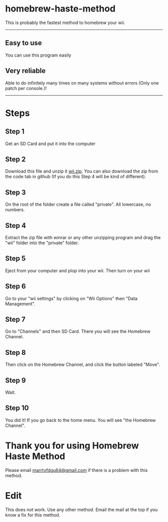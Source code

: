 # homebrew-haste-method

This is probably the fastest method to homebrew your wii.
____
## Easy to use
You can use this program easily

## Very reliable
Able to do infinitely many times on many systems without errors (Only one patch per console.)!
___
# Steps

## Step 1
Get an SD Card and put it into the computer

## Step 2
Download this file and unzip it
[wii.zip](https://github.com/user-attachments/files/17269501/wii.zip). You can also download the zip from the code tab in github (If you do this Step 4 will be kind of different).

## Step 3
On the root of the folder create a file called "private". All lowercase, no numbers.

## Step 4
Extract the zip file with winrar or any other unzipping program and drag the "wii" folder into the "private" folder.

## Step 5
Eject from your computer and plop into your wii. Then turn on your wii

## Step 6
Go to your "wii settings" by clicking on "Wii Options" then "Data Management".

## Step 7
Go to "Channels" and then SD Card. There you will see the Homebrew Channel.

## Step 8
Then click on the Homebrew Channel, and click the button labeled "Move".

## Step 9
Wait.

## Step 10
You did it! If you go back to the home menu. You will see "the Homebrew Channel".

# Thank you for using Homebrew Haste Method
Please email marrtyfdgu64@gmail.com if there is a problem with this method.

# Edit
This does not work. Use any other method. Email the mail at the top if you know a fix for this method.
